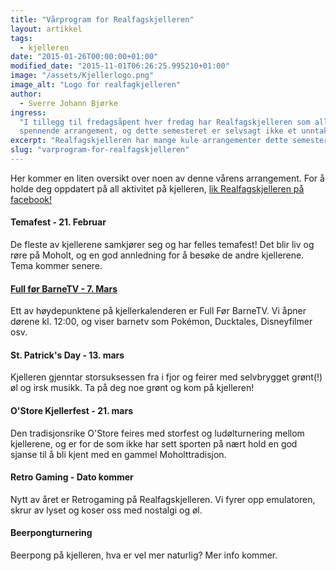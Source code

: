 ```yaml
---
title: "Vårprogram for Realfagskjelleren"
layout: artikkel
tags:
  - kjelleren
date: "2015-01-26T00:00:00+01:00"
modified_date: "2015-11-01T06:26:25.995210+01:00"
image: "/assets/Kjellerlogo.png"
image_alt: "Logo for realfagkjelleren"
author:
  - Sverre Johann Bjørke
ingress:
  "I tillegg til fredagsåpent hver fredag har Realfagskjelleren som alltid mange
  spennende arrangement, og dette semesteret er selvsagt ikke et unntak."
excerpt: "Realfagskjelleren har mange kule arrangementer dette semesteret!"
slug: "varprogram-for-realfagskjelleren"
---
```


Her kommer en liten oversikt over noen av denne vårens arrangement. For å holde
deg oppdatert på all aktivitet på kjelleren,
[lik Realfagskjelleren på facebook!](https://www.facebook.com/Realfagskjelleren)

#### Temafest - 21. Februar

De fleste av kjellerene samkjører seg og har felles temafest! Det blir liv og
røre på Moholt, og en god annledning for å besøke de andre kjellerene. Tema
kommer senere.

#### [Full før BarneTV - 7. Mars](https://www.facebook.com/events/1522504704705352/)

Ett av høydepunktene på kjellerkalenderen er Full Før BarneTV. Vi åpner dørene
kl. 12:00, og viser barnetv som Pokémon, Ducktales, Disneyfilmer osv.

#### St. Patrick's Day - 13. mars

Kjelleren gjenntar storsuksessen fra i fjor og feirer med selvbrygget grønt(!)
øl og irsk musikk. Ta på deg noe grønt og kom på kjelleren!

#### O'Store Kjellerfest - 21. mars

Den tradisjonsrike O'Store feires med storfest og ludølturnering mellom
kjellerene, og er for de som ikke har sett sporten på nært hold en god sjanse
til å bli kjent med en gammel Moholttradisjon.

#### Retro Gaming - Dato kommer

Nytt av året er Retrogaming på Realfagskjelleren. Vi fyrer opp emulatoren, skrur
av lyset og koser oss med nostalgi og øl.

#### Beerpongturnering

Beerpong på kjelleren, hva er vel mer naturlig? Mer info kommer.
